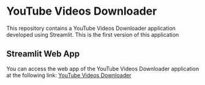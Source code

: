 # YouTube Videos Downloader

This repository contains a YouTube Videos Downloader application developed using Streamlit. This is the first version of this application 


## Streamlit Web App

You can access the web app of the YouTube Videos Downloader application at the following link: [YouTube Videos Downloader]([https://your-demo-link.com](https://youtube-downloader.streamlit.app/))



